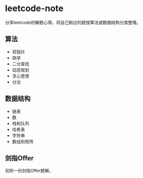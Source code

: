 # leetcode-note
分享leetcode的解题心得，将自己刷过的题按算法或数据结构分类整理。

## 算法

- 双指针
- 排序
- 二分查找
- 动态规划
- 贪心思想
- 分治

## 数据结构

- 链表
- 数
- 栈和队列
- 哈希表
- 字符串
- 数组和矩阵

## 剑指Offer ##

另附一份剑指Offer题解。